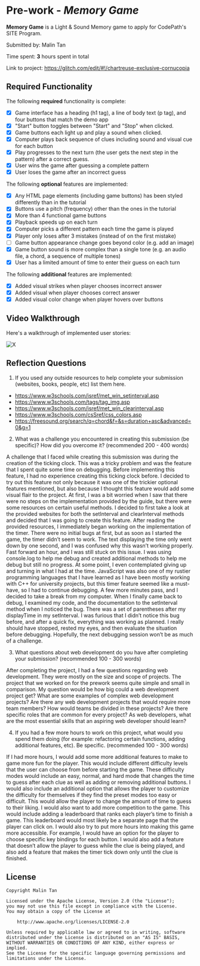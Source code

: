 # Pre-work - *Memory Game*

**Memory Game** is a Light & Sound Memory game to apply for CodePath's SITE Program. 

Submitted by: Malin Tan

Time spent: **3** hours spent in total

Link to project: https://glitch.com/edit/#!/chartreuse-exclusive-cornucopia

## Required Functionality

The following **required** functionality is complete:

* [X] Game interface has a heading (h1 tag), a line of body text (p tag), and four buttons that match the demo app
* [X] "Start" button toggles between "Start" and "Stop" when clicked. 
* [X] Game buttons each light up and play a sound when clicked. 
* [X] Computer plays back sequence of clues including sound and visual cue for each button
* [X] Play progresses to the next turn (the user gets the next step in the pattern) after a correct guess. 
* [X] User wins the game after guessing a complete pattern
* [X] User loses the game after an incorrect guess

The following **optional** features are implemented:

* [X] Any HTML page elements (including game buttons) has been styled differently than in the tutorial
* [X] Buttons use a pitch (frequency) other than the ones in the tutorial
* [X] More than 4 functional game buttons
* [X] Playback speeds up on each turn
* [X] Computer picks a different pattern each time the game is played
* [X] Player only loses after 3 mistakes (instead of on the first mistake)
* [ ] Game button appearance change goes beyond color (e.g. add an image)
* [X] Game button sound is more complex than a single tone (e.g. an audio file, a chord, a sequence of multiple tones)
* [X] User has a limited amount of time to enter their guess on each turn

The following **additional** features are implemented:

- [X] Added visual strikes when player chooses incorrect answer
- [X] Added visual when player chooses correct answer
- [X] Added visual color change when player hovers over buttons

## Video Walkthrough

Here's a walkthrough of implemented user stories:

![X](https://i.imgur.com/RYqOUpz.gif)

## Reflection Questions
1. If you used any outside resources to help complete your submission (websites, books, people, etc) list them here. 
- https://www.w3schools.com/jsref/met_win_setinterval.asp
- https://www.w3schools.com/tags/tag_img.asp
- https://www.w3schools.com/jsref/met_win_clearinterval.asp
- https://www.w3schools.com/csSref/css_colors.asp
- https://freesound.org/search/q=chord&f=&s=duration+asc&advanced=0&g=1

2. What was a challenge you encountered in creating this submission (be specific)? How did you overcome it? (recommended 200 - 400 words) 
    
  A challenge that I faced while creating this submission was during the creation of the ticking clock. This was a tricky problem and was the feature that I spent quite some time on debugging. Before implementing this feature, 
I had no experience creating this ticking clock before. I decided to try out this feature not only because it was one of the trickier optional features mentioned, but also because I thought this feature would add some visual 
flair to the project. At first, I was a bit worried when I saw that there were no steps on the implementation provided by the guide, but there were some resources on certain useful methods. I decided to first take a look at the 
provided websites for both the setInterval and clearInterval methods and decided that I was going to create this feature. After reading the provided resources, I immediately began working on the implementation of the timer. 
There were no initial bugs at first, but as soon as I started the game, the timer didn’t seem to work. The text displaying the time only went down by one second, and I was confused why this wasn’t working properly. 
Fast forward an hour, and I was still stuck on this issue. I was using console.log to help me debug and created additional methods to help me debug but still no progress.  At some point, I even contemplated giving up and turning in 
what I had at the time. JavaScript was also one of my rustier programming languages that I have learned as I have been mostly working with C++ for university projects, but this timer feature seemed like a must-have, so I had to continue 
debugging. A few more minutes pass, and I decided to take a break from my computer. When I finally came back to debug, I examined my code, and the documentation to the setInterval method when I noticed the bug. There was a set of 
parentheses after my displayTime in my setInterval. I was furious that I didn’t notice this bug before, and after a quick fix, everything was working as planned. I really should have stopped, rested my eyes, and then evaluate the situation 
before debugging. Hopefully, the next debugging session won’t be as much of a challenge.

3. What questions about web development do you have after completing your submission? (recommended 100 - 300 words) 

  After completing the project, I had a few questions regarding web development. They were mostly on the size and scope of projects. The project that we worked on for the prework seems quite simple and small in comparison.
My question would be how big could a web development project get? What are some examples of complex web development projects? Are there any web development projects that would require more team members? How would teams be 
divided in these projects? Are there specific roles that are common for every project? As web developers, what are the most essential skills that an aspiring web developer should learn?

4. If you had a few more hours to work on this project, what would you spend them doing (for example: refactoring certain functions, adding additional features, etc). Be specific. (recommended 100 - 300 words) 
  
  If I had more hours, I would add some more additional features to make to game more fun for the player. This would include different difficulty levels that the user can choose from before starting the game. 
These difficulty modes would include an easy, normal, and hard mode that changes the time to guess after each clue as well as adding or removing additional buttons. I would also include an additional option that allows 
the player to customize the difficulty for themselves if they find the preset modes too easy or difficult. This would allow the player to change the amount of time to guess to their liking. I would also want to add 
more competition to the game. This would include adding a leaderboard that ranks each player’s time to finish a game. This leaderboard would most likely be a separate page that the player can click on. I would 
also try to put more hours into making this game more accessible. For example, I would have an option for the player to choose specific key bindings for each button. I would also add a feature that doesn’t allow the 
player to guess while the clue is being played, and also add a feature that makes the timer tick down only until the clue is finished.


## License

    Copyright Malin Tan

    Licensed under the Apache License, Version 2.0 (the "License");
    you may not use this file except in compliance with the License.
    You may obtain a copy of the License at

        http://www.apache.org/licenses/LICENSE-2.0

    Unless required by applicable law or agreed to in writing, software
    distributed under the License is distributed on an "AS IS" BASIS,
    WITHOUT WARRANTIES OR CONDITIONS OF ANY KIND, either express or implied.
    See the License for the specific language governing permissions and
    limitations under the License.